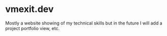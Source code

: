 # vmexit.dev
Mostly a website showing of my technical skills but in the future I will add a project portfolio view, etc.
